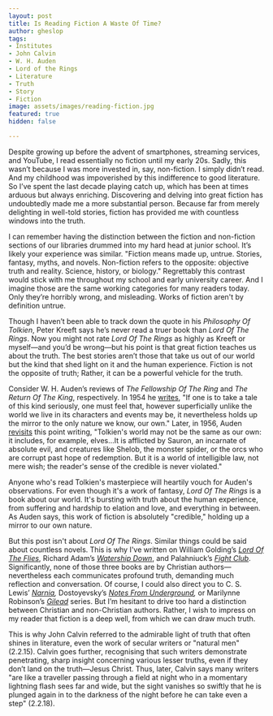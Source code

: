 ```yaml
---
layout: post
title: Is Reading Fiction A Waste Of Time?
author: gheslop
tags:
- Institutes
- John Calvin
- W. H. Auden
- Lord of the Rings
- Literature
- Truth
- Story
- Fiction
image: assets/images/reading-fiction.jpg
featured: true
hidden: false

---
```

Despite growing up before the advent of smartphones, streaming services, and YouTube, I read essentially no fiction until my early 20s. Sadly, this wasn’t because I was more invested in, say, non-fiction. I simply didn’t read. And my childhood was impoverished by this indifference to good literature. So I’ve spent the last decade playing catch up, which has been at times arduous but always enriching. Discovering and delving into great fiction has undoubtedly made me a more substantial person. Because far from merely delighting in well-told stories, fiction has provided me with countless windows into the truth.

I can remember having the distinction between the fiction and non-fiction sections of our libraries drummed into my hard head at junior school. It’s likely your experience was similar. "Fiction means made up, untrue. Stories, fantasy, myths, and novels. Non-fiction refers to the opposite: objective truth and reality. Science, history, or biology." Regrettably this contrast would stick with me throughout my school and early university career. And I imagine those are the same working categories for many readers today. Only they’re horribly wrong, and misleading. Works of fiction aren't by definition untrue.

Though I haven’t been able to track down the quote in his _Philosophy Of Tolkien_, Peter Kreeft says he’s never read a truer book than _Lord Of The Rings_. Now you might not rate _Lord Of The Rings_ as highly as Kreeft or myself—and you’d be wrong—but his point is that great fiction teaches us about the truth. The best stories aren’t those that take us out of our world but the kind that shed light on it and the human experience. Fiction is not the opposite of truth; Rather, it can be a powerful vehicle for the truth.

Consider W. H. Auden’s reviews of _The Fellowship Of The Ring_ and _The Return Of The King_, respectively. In 1954 he [writes](https://archive.nytimes.com/www.nytimes.com/books/01/02/11/specials/tolkien-fellowship.html "The Hero Is A Hobbit"), "If one is to take a tale of this kind seriously, one must feel that, however superficially unlike the world we live in its characters and events may be, it nevertheless holds up the mirror to the only nature we know, our own." Later, in 1956, Auden [revisits](https://www.nytimes.com/1956/01/22/archives/at-the-end-of-the-quest-victory.html?searchResultPosition=1 "At The End Of The Quest, Victory") this point writing, "Tolkien's world may not be the same as our own: it includes, for example, elves…It is afflicted by Sauron, an incarnate of absolute evil, and creatures like Shelob, the monster spider, or the orcs who are corrupt past hope of redemption. But it is a world of intelligible law, not mere wish; the reader's sense of the credible is never violated."

Anyone who's read Tolkien's masterpiece will heartily vouch for Auden's observations. For even though it's a work of fantasy, _Lord Of The Rings_ is a book about our world. It's bursting with truth about the human experience, from suffering and hardship to elation and love, and everything in between. As Auden says, this work of fiction is absolutely "credible," holding up a mirror to our own nature.

But this post isn't about _Lord Of The Rings_. Similar things could be said about countless novels. This is why I've written on William Golding’s [_Lord Of The Flies_](https://rekindle.co.za/content/william-golding-original-sin/ "Original Sin"), Richard Adam’s [_Watership Down_](https://rekindle.co.za/content/2021-10-14-the-power-of-story-to-form-community-reading-together "Story-Formed Community"), and Palahniuck’s [_Fight Club_](https://rekindle.co.za/content/2021-11-29-tyler-durden-social-media-mental-health "Tyler Durden On Mental Health"). Significantly, none of those three books are by Christian authors—nevertheless each communicates profound truth, demanding much reflection and conversation. Of course, I could also direct you to C. S. Lewis’ [_Narnia_](https://rekindle.co.za/tag/Narnia/ "Series On Narnia")_,_ Dostoyevsky’s [_Notes From Underground_](https://rekindle.co.za/content/2021-09-08-gospel-notes-from-underground "Power Resists Redeeming Love")_,_ or Marilynne Robinson’s [_Gilead_](https://rekindle.co.za/content/2022-01-20-gilead-apologetics "Apologetics") series. But I’m hesitant to drive too hard a distinction between Christian and non-Christian authors. Rather, I wish to impress on my reader that fiction is a deep well, from which we can draw much truth.

This is why John Calvin referred to the admirable light of truth that often shines in literature, even the work of secular writers or "natural men" (2.2.15). Calvin goes further, recognising that such writers demonstrate penetrating, sharp insight concerning various lesser truths, even if they don’t land on the truth—Jesus Christ. Thus, later, Calvin says many writers "are like a traveller passing through a field at night who in a momentary lightning flash sees far and wide, but the sight vanishes so swiftly that he is plunged again in to the darkness of the night before he can take even a step" (2.2.18).